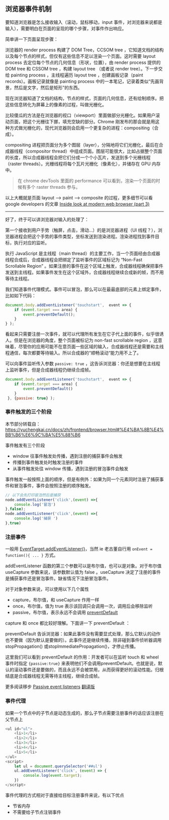 ## 浏览器事件机制

要知道浏览器是怎么接收输入（滚动，鼠标移动，input 事件，对浏览器来说都是输入），需要明白在页面的呈现的哪个步骤，对事件作出响应。

简单讲一下页面呈现步骤：

浏览器的 render process 构建了 DOM Tree，CCSOM tree ，它知道文档的结构以及每个节点的样式，但仅有这些信息不足以渲染一个页面。这时需要 layout process 去定位每个节点的几何信息（形状，位置），由 render process 提供的 DOM tree 和 CSSOM tree ，构建 layout tree （或者说 render tree）。下一步交给 painting process ，主线程遍历 layout tree ，创建画板记录（paint records）。画板记录就像是 painting process 中的一本笔记，记录着类似“先画背景，然后是文字，然后是矩形”的东西。

现在浏览器知道了文档的结构，节点的样式，页面的几何信息，还有绘制顺序。把这些信息转化为屏幕上的像素的过程，叫做光栅化。

比较傻瓜的方法是在浏览器的视口（viewport）里面做部分光栅化。如果用户滚动页面，把这个光栅往下挪，填充空缺的部分。Chrome 刚发布的那会就是用这种方式做光栅化的，现代浏览器则会启用一个更复杂的进程：compositing（合成）。

compositing 进程把页面分为多个图层（layer），分隔地将它们光栅化，最后在合成器线程（compositor thread）中组成页面。图层可能很大，比如占据整个页面的长度，所以合成器线程会把它们分成一个个小瓦片，发送到多个光栅线程（raster threads）。光栅线程将每个瓦片光栅化（像素化），并储存在 GPU 内存中。

> 在 chrome devTools 里面的 performance 可以看到，渲染一个页面的时候有多个 raster threads 参与。

以上大概就是页面 layout --> paint --> composite 的过程，更多细节可以看 google developers 的文章 [
Inside look at modern web browser (part 3)](https://developers.google.com/web/updates/2018/09/inside-browser-part3)

---

好了，终于可以讲浏览器对输入的处理了：

第一个接收到用户手势（触屏，点击，滑动...）的是浏览器进程（UI 线程？），浏览器进程会把这个手势的事件类型，坐标发送到渲染进程。渲染进程找到事件目标，执行对应的监听。

执行 JavaScript 是主线程（main thread）的主要工作，当一个页面经由合成器线程合成后，合成器线程会把绑定了监听事件的区域标记为 “Non-Fast Scrollable Region” 。如果注册的事件在这个区域上触发，合成器线程确保把事件发送到主线程。如果事件发生在这个区域外，合成器线程继续合成新的帧，而不用等待主线程。

我们知道事件代理模式。事件可以冒泡，那么可以在最最底部的元素上绑定事件，比如如下代码：

```javascript
document.body.addEventListener('touchstart',  event => {
    if (event.target === area) {
        event.preventDefault();
    }
} );
```

看起来只需要注册一次事件，就可以代理所有发生在它子代上面的事件，似乎很诱人。但是在浏览器的角度，整个页面被标记为 non-fast scrollable region ，这意味着，尽管你的应用可能不在意页面一些区域的输入，合成器线程还是需要和主线程通信，每次都要等待输入。所以合成器的“顺畅滚动“能力用不上了。

可以向事件监听传入参数 `passive: true` ，这告诉浏览器：你还是想要在主线程上监听事件，但是合成器线程仍继续合成帧。

```javascript
document.body.addEventListener('touchstart',  event => {
    if (event.target === area) {
        event.preventDefault()
    }
 }, {passive: true} );
```

### 事件触发的三个阶段

本节部分转载自： https://yuchengkai.cn/docs/zh/frontend/browser.html#%E4%BA%8B%E4%BB%B6%E6%9C%BA%E5%88%B6

事件触发有三个阶段

 - window 往事件触发处传播，遇到注册的捕获事件会触发
 - 传播到事件触发处时触发注册的事件
 - 从事件触发处往 window 传播，遇到注册的冒泡事件会触发

事件触发一般按照上面的顺序，但是有例外：如果为同一个元素同时注册了捕获事件和冒泡事件，事件会按照注册的顺序触发。

```javascript
// 以下会先打印冒泡然后是捕获
node.addEventListener('click',(event) =>{
    console.log('冒泡')
},false);
node.addEventListener('click',(event) =>{
    console.log('捕获 ')
},true)
```

### 注册事件

一般用 [EventTarget.addEventListener()](https://developer.mozilla.org/zh-CN/docs/Web/API/EventTarget/addEventListener)，当然 ie 老古董自行用 `onEvent = function(){ ... }` 方式。

addEventListener 函数的第三个参数可以是布尔值，也可以是对象。对于布尔值 useCapture 参数来说，该参数默认值为 false 。useCapture 决定了注册的事件是捕获事件还是冒泡事件。缺省情况下注册冒泡事件。

对于对象参数来说，可以使用以下几个属性

 - capture，布尔值，和 useCapture 作用一样
 - once，布尔值，值为 true 表示该回调只会调用一次，调用后会移除监听
 - passive，布尔值，表示永远不会调用 [preventDefault](https://developer.mozilla.org/en-US/docs/Web/API/Event/preventDefault)

capture 和 once 都比较好理解。下面讲一下 preventDefault ：

preventDefault 告诉浏览器：如果此事件没有需要显式处理，那么它默认的动作也不要做（因为默认是要做的）。此事件还是继续传播，除非碰到事件侦听器调用stopPropagation() 或stopImmediatePropagation()，才停止传播。

这里我们可以看到 preventDefault 的作用：开发者可以在监听 touch 和 wheel 事件时指定 `{passive:true}` 来表明他们不会调用preventDefault。也就是说，默认的滚动事件还是要做的，而且永远不会被禁用，从而获得更好的滚动性能。归根结底是合成器线程无需等待主线程，继续合成帧。

更多阅读移步 [Passive event listeners](https://github.com/WICG/EventListenerOptions/blob/gh-pages/explainer.md) [翻译版](https://futu.im/posts/2017-06-06-passive-event-listeners/)

### 事件代理

如果一个节点中的子节点是动态生成的，那么子节点需要注册事件的话应该注册在父节点上

```javascript
<ul id="ul">
    <li>1</li>
    <li>2</li>
    <li>3</li>
    <li>4</li>
    <li>5</li>
</ul>
<script>
    let ul = document.querySelector('##ul')
    ul.addEventListener('click', (event) => {
        console.log(event.target);
    })
</script>
```

事件代理的方式相对于直接给目标注册事件来说，有以下优点

 - 节省内存
 - 不需要给子节点注销事件















